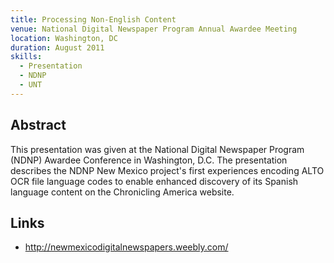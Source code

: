 ```yaml
---
title: Processing Non-English Content
venue: National Digital Newspaper Program Annual Awardee Meeting
location: Washington, DC
duration: August 2011
skills:
  - Presentation
  - NDNP
  - UNT
---
```


Abstract
-------

This presentation was given at the National Digital Newspaper Program (NDNP) Awardee Conference in Washington, D.C. The presentation describes the NDNP New Mexico project's first experiences encoding ALTO OCR file language codes to enable enhanced discovery of its Spanish language content on the Chronicling America website.


Links
----------

* <http://newmexicodigitalnewspapers.weebly.com/>
